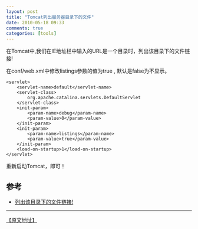 ```yaml
---
layout: post
title: "Tomcat列出服务器目录下的文件"
date: 2010-05-18 09:33
comments: true
categories: [tools]
---
```


在Tomcat中,我们在IE地址栏中输入的URL是一个目录时，列出该目录下的文件链接!

在conf/web.xml中修改listings参数的值为true , 默认是false为不显示。

```
<servlet>
	<servlet-name>default</servlet-name>
	<servlet-class>
		org.apache.catalina.servlets.DefaultServlet
	</servlet-class>
	<init-param>
		<param-name>debug</param-name>
		<param-value>0</param-value>
	</init-param>
	<init-param>
		<param-name>listings</param-name>
		<param-value>true</param-value>
	</init-param>
	<load-on-startup>1</load-on-startup>
</servlet>
```

重新启动Tomcat，即可！

## 参考

* [列出该目录下的文件链接!](http://www.blogjava.net/cool2009/archive/2009/05/03/268676.html)

* * * 
[【原文地址】](http://winsefirst.blog.sohu.com/151787483.html)
